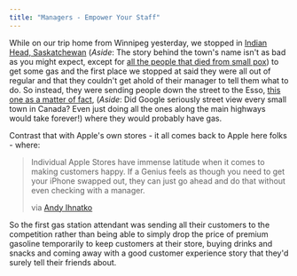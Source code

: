 ```yaml
---
title: "Managers - Empower Your Staff"
---
```

<p>While on our trip home from Winnipeg yesterday, we stopped in <a href="http://maps.google.com/maps?f=q&source=s_q&hl=en&geocode=&q=indian+head,+saskatchewan&sll=52.13437,-106.647656&sspn=0.233495,0.641327&ie=UTF8&hq=&hnear=Indian+Head,+Division+No.+6,+Saskatchewan,+Canada&ll=50.530861,-103.66519&spn=0.015113,0.040083&z=15">Indian Head, Saskatchewan</a> (<em>Aside</em>: The story behind the town's name isn't as bad as you might expect, except for <a href="http://64.17.133.62/historyname.html">all the people that died from small pox</a>) to get some gas and the first place we stopped at said they were all out of regular and that they couldn't get ahold of their manager to tell them what to do.  So instead, they were sending people down the street to the Esso, <a href="http://maps.google.com/maps?f=q&source=s_q&hl=en&geocode=&q=indian+head,+saskatchewan&sll=52.13437,-106.647656&sspn=0.233495,0.641327&ie=UTF8&hq=&hnear=Indian+Head,+Division+No.+6,+Saskatchewan,+Canada&ll=50.52887,-103.678794&spn=0.015223,0.040083&z=15&layer=c&cbll=50.528256,-103.678791&panoid=TwLgEKACcj5XCBQ0uk3ZBg&cbp=12,75.82,,0,9.24">this one as a matter of fact</a>, (<em>Aside</em>: Did Google seriously street view every small town in Canada?  Even just doing all the ones along the main highways would take forever!) where they would probably have gas.</p>
<p>Contrast that with Apple's own stores - it all comes back to Apple here folks - where:</p>
<blockquote><p>Individual Apple Stores have immense latitude when it comes to making customers happy. If a Genius feels as though you need to get your iPhone swapped out, they can just go ahead and do that without even checking with a manager.</p>
<p>via <a href="http://ihnatko.com/2010/07/16/what-im-expecting-from-apples-iphone-4-press-conference-today/">Andy Ihnatko</a>
</p></blockquote>
<p>So the first gas station attendant was sending all their customers to the competition rather than being able to simply drop the price of premium gasoline temporarily to keep customers at their store, buying drinks and snacks and coming away with a good customer experience story that they'd surely tell their friends about.</p>
